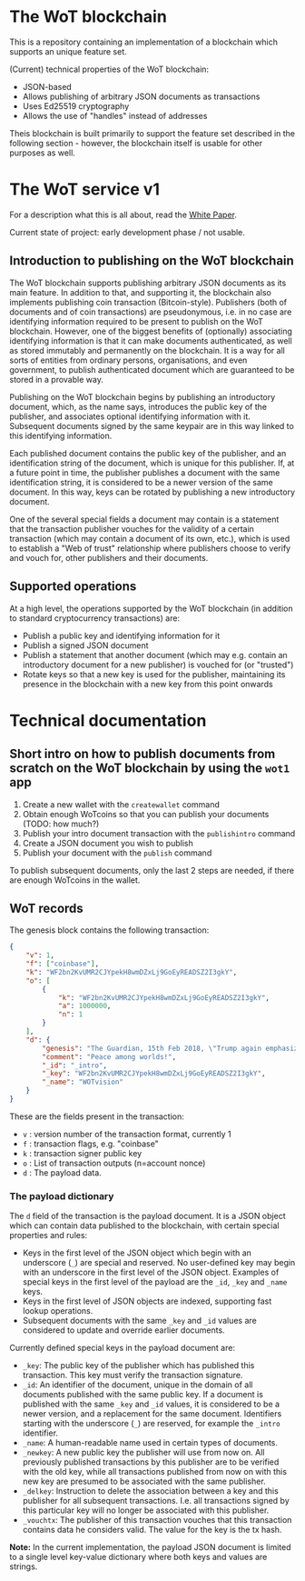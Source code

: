 # The WoT blockchain

This is a repository containing an implementation of a blockchain which supports an unique feature set. 

(Current) technical properties of the WoT blockchain:

* JSON-based
* Allows publishing of arbitrary JSON documents as transactions
* Uses Ed25519 cryptography
* Allows the use of "handles" instead of addresses

Theis blockchain is built primarily to support the feature set described in the following section - however, the blockchain itself is usable for other purposes as well.

# The WoT service v1

For a description what this is all about, read the [White Paper](https://docs.google.com/document/d/1SSBQNTSJY--a-7NjfUMnGdNy4yIg29qOwcWNxHq_DoE/edit?usp=sharing).

Current state of project: early development phase / not usable.

## Introduction to publishing on the WoT blockchain

The WoT blockchain supports publishing arbitrary JSON documents as its main feature. In addition to that, and supporting it, the blockchain also implements publishing coin transaction (Bitcoin-style). Publishers (both of documents and of coin transactions) are pseudonymous, i.e. in no case are identifying information required to be present to publish on the WoT blockchain. However, one of the biggest benefits of (optionally) associating identifying information is that it can make documents authenticated, as well as stored immutably and permanently on the blockchain. It is a way for all sorts of entities from ordinary persons, organisations, and even government, to publish authenticated document which are guaranteed to be stored in a provable way.

Publishing on the WoT blockchain begins by publishing an introductory document, which, as the name says, introduces the public key of the publisher, and associates optional identifying information with it. Subsequent documents signed by the same keypair are in this way linked to this identifying information.

Each published document contains the public key of the publisher, and an identification string of the document, which is unique for this publisher. If, at a future point in time, the publisher publishes a document with the same identification string, it is considered to be a newer version of the same document. In this way, keys can be rotated by publishing a new introductory document.

One of the several special fields a document may contain is a statement that the transaction publisher vouches for the validity of a certain transaction (which may contain a document of its own, etc.), which is used to establish a "Web of trust" relationship where publishers choose to verify and vouch for, other publishers and their documents.

## Supported operations

At a high level, the operations supported by the WoT blockchain (in addition to standard cryptocurrency transactions) are:

* Publish a public key and identifying information for it
* Publish a signed JSON document
* Publish a statement that another document (which may e.g. contain an introductory document for a new publisher) is vouched for (or "trusted")
* Rotate keys so that a new key is used for the publisher, maintaining its presence in the blockchain with a new key from this point onwards

# Technical documentation

## Short intro on how to publish documents from scratch on the WoT blockchain by using the `wot1` app

1. Create a new wallet with the `createwallet` command
2. Obtain enough WoTcoins so that you can publish your documents (TODO: how much?)
3. Publish your intro document transaction with the `publishintro` command
4. Create a JSON document you wish to publish
5. Publish your document with the `publish` command

To publish subsequent documents, only the last 2 steps are needed, if there are enough WoTcoins in the wallet.

## WoT records

The genesis block contains the following transaction:

```json
{
    "v": 1,
    "f": ["coinbase"],
    "k": "WF2bn2KvUMR2CJYpekH8wmDZxLj9GoEyREADSZ2I3gkY",
    "o": [
        {
            "k": "WF2bn2KvUMR2CJYpekH8wmDZxLj9GoEyREADSZ2I3gkY",
            "a": 1000000,
            "n": 1
        }
    ],
    "d": {
        "genesis": "The Guardian, 15th Feb 2018, \"Trump again emphasizes 'mental health' over gun control after Florida shooting\"",
        "comment": "Peace among worlds!",
        "_id": "_intro",
        "_key": "WF2bn2KvUMR2CJYpekH8wmDZxLj9GoEyREADSZ2I3gkY",
        "_name": "WOTvision"
    }
}
```

These are the fields present in the transaction:

* `v` : version number of the transaction format, currently 1
* `f` : transaction flags, e.g. "coinbase"
* `k` : transaction signer public key
* `o` : List of transaction outputs (n=account nonce)
* `d` : The payload data.

### The payload dictionary

The `d` field of the transaction is the payload document. It is a JSON object which can contain data published to the blockchain, with certain special properties and rules:

* Keys in the first level of the JSON object which begin with an underscore (`_`) are special and reserved. No user-defined key may begin with an underscore in the first level of the JSON object. Examples of special keys in the first level of the payload are the `_id`, `_key` and `_name` keys.
* Keys in the first level of JSON objects are indexed, supporting fast lookup operations.
* Subsequent documents with the same `_key` and `_id` values are considered to update and override earlier documents.

Currently defined special keys in the payload document are:

* `_key`: The public key of the publisher which has published this transaction. This key must verify the transaction signature.
* `_id`: An identifier of the document, unique in the domain of all documents published with the same public key. If a document is published with the same `_key` and `_id` values, it is considered to be a newer version, and a replacement for the same document. Identifiers starting with the underscore (`_`) are reserved, for example the `_intro` identifier.
* `_name`: A human-readable name used in certain types of documents.
* `_newkey`: A new public key the publisher will use from now on. All previously published transactions by this publisher are to be verified with the old key, while all transactions published from now on with this new key are presumed to be associated with the same publisher.
* `_delkey`: Instruction to delete the association between a key and this publisher for all subsequent transactions. I.e. all transactions signed by this particular key will no longer be associated with this publisher.
* `_vouchtx`: The publisher of this transaction vouches that this transaction contains data he considers valid. The value for the key is the tx hash.

**Note:** In the current implementation, the payload JSON document is limited to a single level key-value dictionary where both keys and values are strings.
